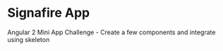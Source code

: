 # Signafire App
Angular 2 Mini App Challenge - Create a few components and integrate using skeleton
